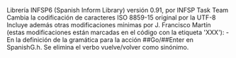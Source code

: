 Librería INFSP6 (Spanish Inform Library) versión 0.91, por INFSP Task Team
Cambia la codificación de caracteres ISO 8859-15 original por la UTF-8
Incluye además otras modificaciones mínimas por J. Francisco Martín (estas modificaciones están marcadas en el código con la etiqueta 'XXX'):
	-	En la definición de la gramática para la acción ##Go/##Enter en
		SpanishG.h. Se elimina el verbo vuelve/volver como sinónimo.
